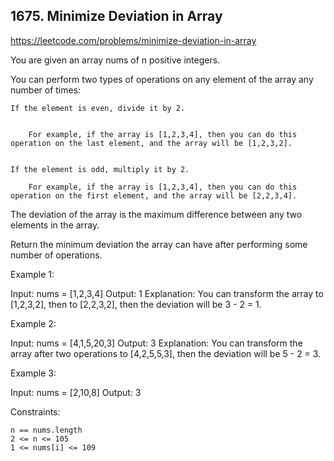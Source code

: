 ## 1675. Minimize Deviation in Array

https://leetcode.com/problems/minimize-deviation-in-array

You are given an array nums of n positive integers.

You can perform two types of operations on any element of the array any number of times:

    If the element is even, divide it by 2.


    	For example, if the array is [1,2,3,4], then you can do this operation on the last element, and the array will be [1,2,3,2].


    If the element is odd, multiply it by 2.

    	For example, if the array is [1,2,3,4], then you can do this operation on the first element, and the array will be [2,2,3,4].

The deviation of the array is the maximum difference between any two elements in the array.

Return the minimum deviation the array can have after performing some number of operations.

Example 1:

Input: nums = [1,2,3,4]
Output: 1
Explanation: You can transform the array to [1,2,3,2], then to [2,2,3,2], then the deviation will be 3 - 2 = 1.

Example 2:

Input: nums = [4,1,5,20,3]
Output: 3
Explanation: You can transform the array after two operations to [4,2,5,5,3], then the deviation will be 5 - 2 = 3.

Example 3:

Input: nums = [2,10,8]
Output: 3

Constraints:

    n == nums.length
    2 <= n <= 105
    1 <= nums[i] <= 109
